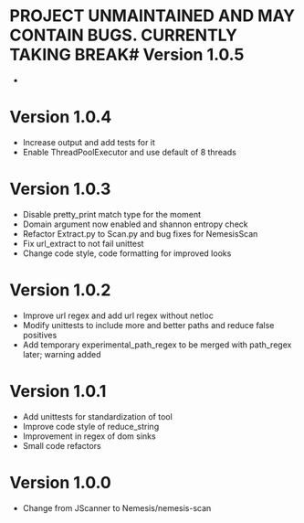 # PROJECT UNMAINTAINED AND MAY CONTAIN BUGS. CURRENTLY TAKING BREAK# Version 1.0.5
*

# Version 1.0.4
* Increase output and add tests for it
* Enable ThreadPoolExecutor and use default of 8 threads

# Version 1.0.3
* Disable pretty_print match type for the moment
* Domain argument now enabled and shannon entropy check
* Refactor Extract.py to Scan.py and bug fixes for NemesisScan
* Fix url_extract to not fail unittest
* Change code style, code formatting for improved looks

# Version 1.0.2
* Improve url regex and add url regex without netloc
* Modify unittests to include more and better paths and reduce false positives
* Add temporary experimental_path_regex to be merged with path_regex later; warning added

# Version 1.0.1
* Add unittests for standardization of tool
* Improve code style of reduce_string
* Improvement in regex of dom sinks
* Small code refactors 

# Version 1.0.0
* Change from JScanner to Nemesis/nemesis-scan
